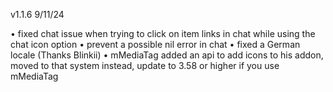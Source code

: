 v1.1.6 9/11/24

• fixed chat issue when trying to click on item links in chat while using the chat icon option
• prevent a possible nil error in chat
• fixed a German locale (Thanks Blinkii)
• mMediaTag added an api to add icons to his addon, moved to that system instead, update to 3.58 or higher if you use mMediaTag
